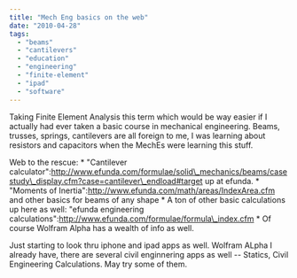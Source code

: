 ```yaml
---
title: "Mech Eng basics on the web"
date: "2010-04-28"
tags: 
  - "beams"
  - "cantilevers"
  - "education"
  - "engineering"
  - "finite-element"
  - "ipad"
  - "software"
---
```


Taking Finite Element Analysis this term which would be way easier if I actually had ever taken a basic course in mechanical engineering. Beams, trusses, springs, cantilevers are all foreign to me, I was learning about resistors and capacitors when the MechEs were learning this stuff.

Web to the rescue: \* "Cantilever calculator":http://www.efunda.com/formulae/solid\_mechanics/beams/casestudy\_display.cfm?case=cantilever\_endload#target up at efunda. \* "Moments of Inertia":http://www.efunda.com/math/areas/IndexArea.cfm and other basics for beams of any shape \* A ton of other basic calculations up here as well: "efunda engineering calculations":http://www.efunda.com/formulae/formula\_index.cfm \* Of course Wolfram Alpha has a wealth of info as well.

Just starting to look thru iphone and ipad apps as well. Wolfram ALpha I already have, there are several civil enginnering apps as well -- Statics, Civil Engineering Calculations. May try some of them.
